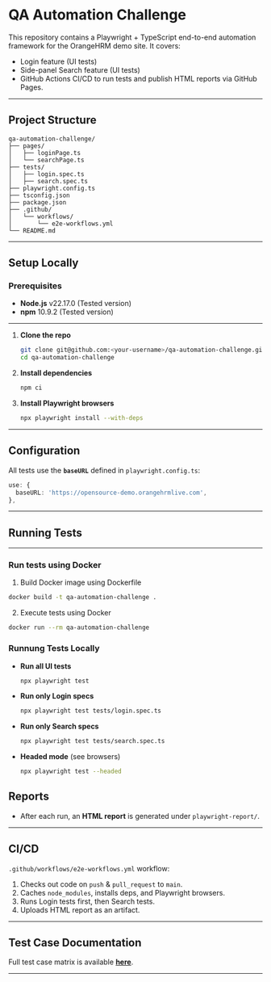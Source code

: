 # QA Automation Challenge

This repository contains a Playwright + TypeScript end-to-end automation framework for the OrangeHRM demo site. It covers:

- Login feature (UI tests)  
- Side-panel Search feature (UI tests)  
- GitHub Actions CI/CD to run tests and publish HTML reports via GitHub Pages.

---

## Project Structure

```
qa-automation-challenge/
├── pages/                   
│   ├── loginPage.ts
│   └── searchPage.ts
├── tests/                   
│   ├── login.spec.ts        
│   ├── search.spec.ts       
├── playwright.config.ts     
├── tsconfig.json            
├── package.json
├── .github/
│   └── workflows/
│       └── e2e-workflows.yml 
└── README.md                
```

---

## Setup Locally
### Prerequisites

- **Node.js** v22.17.0 (Tested version)
- **npm** 10.9.2 (Tested version)
---
1. **Clone the repo**  
   ```bash
   git clone git@github.com:<your-username>/qa-automation-challenge.git
   cd qa-automation-challenge
   ```

2. **Install dependencies**  
   ```bash
   npm ci
   ```

3. **Install Playwright browsers**  
   ```bash
   npx playwright install --with-deps
   ```

---

## Configuration

All tests use the **`baseURL`** defined in `playwright.config.ts`:

```ts
use: {
  baseURL: 'https://opensource-demo.orangehrmlive.com',
},
```

---

## Running Tests

---
### Run tests using Docker
1. Build Docker image using Dockerfile
```bash
docker build -t qa-automation-challenge .
```

2. Execute tests using Docker
```bash
docker run --rm qa-automation-challenge
```

### Runnung Tests Locally

- **Run all UI tests**  
  ```bash
  npx playwright test
  ```

- **Run only Login specs**  
  ```bash
  npx playwright test tests/login.spec.ts
  ```

- **Run only Search specs**  
  ```bash
  npx playwright test tests/search.spec.ts
  ```

- **Headed mode** (see browsers)  
  ```bash
  npx playwright test --headed
  ```

## Reports

- After each run, an **HTML report** is generated under `playwright-report/`.  

---

## CI/CD

`.github/workflows/e2e-workflows.yml` workflow:

1. Checks out code on `push` & `pull_request` to `main`.  
2. Caches `node_modules`, installs deps, and Playwright browsers.  
3. Runs Login tests first, then Search tests.  
4. Uploads HTML report as an artifact.  

---

## Test Case Documentation

Full test case matrix is available **[here](https://docs.google.com/spreadsheets/d/1rWwfsK6cUL69bBPq1Mo6bnAIGCJEbQMLT5gYKXXZcgY/edit?usp=sharing)**.

---
